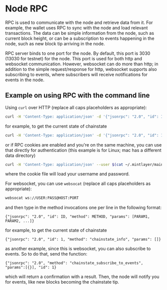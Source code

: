 # Node RPC

RPC is used to communicate with the node and retrieve data from it. For example, the wallet uses RPC to sync with the node and load relevant transactions.
The data can be simple information from the node, such as current block height, or can be a subscription to events happening in the node,
such as new block tip arriving in the node.

RPC server binds to one port for the node. By default, this port is 3030 (13030 for testnet) for the node.
This port is used for both http and websocket communication. However, websocket can do more than http; in addition to the simple request/response for http,
websocket supports also subscribing to events, where subscribers will receive notifications for events in the node.

## Example on using RPC with the command line

Using `curl` over HTTP (replace all caps placeholders as appropriate):

```sh
curl -H 'Content-Type: application/json' -d '{"jsonrpc": "2.0", "id": ID, "method": METHOD, "params": [PARAM1, PARAM2, ...]}' http://USER:PASS@HOST:PORT
```

for example, to get the current state of chainstate

```sh
curl -H 'Content-Type: application/json' -d '{"jsonrpc": "2.0", "id": 1, "method": "chainstate_info", "params": []}' http://username:password@127.0.0.1:3030
```

or if RPC cookies are enabled and you're on the same machine, you can use that directly for authentication (this example is for Linux; mac has a different data directory)

```sh
curl -H 'Content-Type: application/json' --user $(cat ~/.mintlayer/mainnet/.cookie) -d '{"jsonrpc": "2.0", "id": 1, "method": "chainstate_info", "params": []}' http://127.0.0.1:3030
```

where the cookie file will load your username and password.

For websocket, you can use `websocat` (replace all caps placeholders as appropriate):

```sh
websocat ws://USER:PASS@HOST:PORT
```

and then type in the method invocations one per line in the following format:

```
{"jsonrpc": "2.0", "id": ID, "method": METHOD, "params": [PARAM1, PARAM2, ...]}
```

for example, to get the current state of chainstate

```
{"jsonrpc": "2.0", "id": 1, "method": "chainstate_info", "params": []}
```

as another example, since this is websocket, you can also subscribe to events. So to do that, send the function:

```
{"jsonrpc": "2.0", "method": "chainstate_subscribe_to_events", "params":[{}], "id": 1}
```

which will return a confirmation with a result. Then, the node will notify you for events, like new blocks becoming the chainstate tip.
